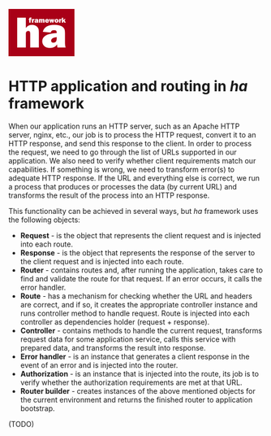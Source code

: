 ![ha framework](img/ha-logo.png "ha framework")

# HTTP application and routing in *ha* framework


When our application runs an HTTP server, such as an Apache HTTP server, nginx, etc., our job is to process the HTTP request, convert it to an HTTP response, and send this response to the client.  In order to process the request, we need to go through the list of URLs supported in our application. We also need to verify whether client requirements match our capabilities. If something is wrong, we need to transform error(s) to adequate HTTP response. If the URL and everything else is correct, we run a process that produces or processes the data (by current URL) and transforms the result of the process into an HTTP response. 

This functionality can be achieved in several ways, but *ha* framework uses the following objects:

- **Request** - is the object that represents the client request and is injected into each route.
- **Response** -  is the object that represents the response of the server to the client request and is injected into each route.
- **Router** - contains routes and, after running the application, takes care to find and validate the route for that request. If an error occurs, it calls the error handler.
- **Route** - has a mechanism for checking whether the URL and headers are correct, and if so, it creates the appropriate controller instance and runs controller method to handle request. Route is injected into each controller as dependencies holder (request + response).
- **Controller** - contains methods to handle the current request, transforms request data for some application service, calls this service with prepared data, and transforms the result into response.
- **Error handler** - is an instance that generates a client response in the event of an error and is injected into the router.
- **Authorization** - is an instance that is injected into the route, its job is to verify whether the authorization requirements are met at that URL.
- **Router builder** - creates instances of the above mentioned objects for the current environment and returns the finished router to application bootstrap.

(TODO)